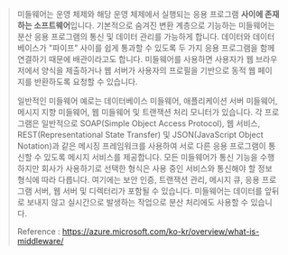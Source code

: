 > 미들웨어는 운영 체제와 해당 운영 체제에서 실행되는 응용 프로그램 **사이에 존재하는 소프트웨어**입니다. 기본적으로 숨겨진 변환 계층으로 기능하는 미들웨어는 분산 응용 프로그램의 통신 및 데이터 관리를 가능하게 합니다. 데이터와 데이터베이스가 "파이프" 사이를 쉽게 통과할 수 있도록 두 가지 응용 프로그램을 함께 연결하기 때문에 배관이라고도 합니다. 미들웨어를 사용하면 사용자가 웹 브라우저에서 양식을 제출하거나 웹 서버가 사용자의 프로필을 기반으로 동적 웹 페이지를 반환하도록 요청할 수 있습니다.
>
> 일반적인 미들웨어 예로는 데이터베이스 미들웨어, 애플리케이션 서버 미들웨어, 메시지 지향 미들웨어, 웹 미들웨어 및 트랜잭션 처리 모니터가 있습니다. 각 프로그램은 일반적으로 SOAP(Simple Object Access Protocol), 웹 서비스, REST(Representational State Transfer) 및 JSON(JavaScript Object Notation)과 같은 메시징 프레임워크를 사용하여 서로 다른 응용 프로그램이 통신할 수 있도록 메시지 서비스를 제공합니다. 모든 미들웨어가 통신 기능을 수행하지만 회사가 사용하기로 선택한 형식은 사용 중인 서비스와 통신해야 할 정보 형식에 따라 다릅니다. 여기에는 보안 인증, 트랜잭션 관리, 메시지 큐, 응용 프로그램 서버, 웹 서버 및 디렉터리가 포함될 수 있습니다. 미들웨어는 데이터를 앞뒤로 보내지 않고 실시간으로 발생하는 작업으로 분산 처리에도 사용할 수 있습니다.
>
> Reference : https://azure.microsoft.com/ko-kr/overview/what-is-middleware/